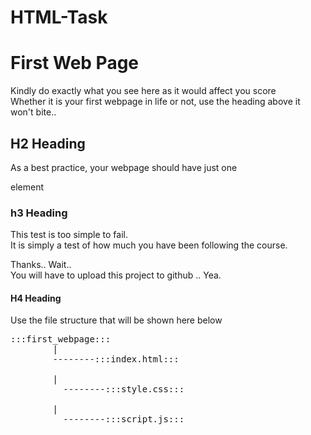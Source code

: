 # HTML-Task

<!DOCTYPE html>
<html>
<body>
<h1>First Web Page</h1>
<p>Kindly do exactly what you see here as it would affect you score
<br>Whether it is your first webpage in life or not, use the heading above it won't bite..</p>
<h2>H2 Heading</h2>
<p>As a best practice, your webpage should have just one</p>
<p>element</p>
<h3>h3 Heading</h3>
<p>This test is too simple to fail.
<br>It is simply a test of how much you have been following the course.</p>
<p>Thanks.. Wait..
<br>
You will have to upload this project to github .. Yea.
<br>
<h4>H4 Heading</h4>
<p>Use the file structure that will be shown here below</p>
<pre>
:::first_webpage:::
        |
        --------:::index.html:::<br>
        |
	      --------:::style.css:::<br>
        |
	      --------:::script.js:::<br>
</pre>
</body>
</html>
